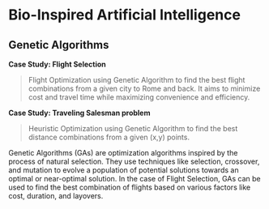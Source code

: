 # Bio-Inspired Artificial Intelligence

## Genetic Algorithms
**Case Study: Flight Selection**
> Flight Optimization using Genetic Algorithm to find the best flight combinations from a given city to Rome and back. It aims to minimize cost and travel time while maximizing convenience and efficiency.

**Case Study: Traveling Salesman problem**
> Heuristic Optimization using Genetic Algorithm to find the best distance combinations from a given (x,y) points.

Genetic Algorithms (GAs) are optimization algorithms inspired by the process of natural selection. They use techniques like selection, crossover, and mutation to evolve a population of potential solutions towards an optimal or near-optimal solution. In the case of Flight Selection, GAs can be used to find the best combination of flights based on various factors like cost, duration, and layovers.

<!---
## Differential Evolution Algorithms
**Case Study: Menu Creation (Carbohydrates, Proteins, and Fats)**

Differential Evolution Algorithms (DEAs) are a class of evolutionary algorithms used for optimization tasks. They work by iteratively improving a population of candidate solutions. In the context of Menu Creation, DEAs can be employed to create balanced menus by optimizing the amounts of carbohydrates, proteins, and fats while considering nutritional constraints and preferences.

## Artificial Neural Networks
**Case Study: Digit Classification (TensorFlow)**

Artificial Neural Networks (ANNs) are computational models inspired by the structure and functioning of biological neural networks. They consist of interconnected nodes (neurons) organized in layers. ANNs are widely used in machine learning for tasks like classification. In the case of Digit Classification, ANNs, implemented using frameworks like TensorFlow, can be trained to recognize and classify handwritten digits.

## Clonal Selection Algorithm
**Case Study: Antibody and Antigen Adaptation**

The Clonal Selection Algorithm (CSA) is a bio-inspired optimization algorithm based on the immune system's ability to recognize and adapt to antigens. CSA involves the process of creating a diverse set of antibodies and selecting the most effective ones through processes like affinity maturation. In the context of Antibody and Antigen Adaptation, CSA can be applied to optimize the immune response by selecting antibodies that effectively bind to specific antigens.

## Particle Swarm Optimization
**Case Study: Timetable Scheduling**

Particle Swarm Optimization (PSO) is a population-based optimization technique inspired by the movement patterns of birds and fish. It involves a population of particles moving through a solution space to find the optimal solution. In the scenario of Timetable Scheduling, PSO can help find an optimal arrangement of classes, subjects, and resources in a school timetable while minimizing conflicts and constraints.

## Ant Colony Optimization
**Case Study: Shortest Path Selection**

Ant Colony Optimization (ACO) is inspired by the foraging behavior of ants. It's used for solving optimization problems, particularly those related to graph traversal and path finding. In the context of Shortest Path Selection, ACO can be utilized to find the shortest path between two points in a network, such as finding the most efficient route between two locations on a map.
-->